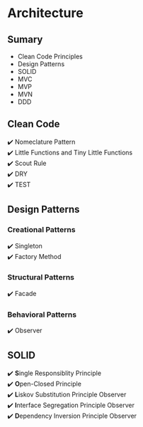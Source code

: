 # Architecture

## Sumary
- Clean Code Principles
- Design Patterns
- SOLID
- MVC
- MVP
- MVN
- DDD

## Clean Code

:heavy_check_mark: Nomeclature Pattern <br />
:heavy_check_mark: Little Functions and Tiny Little Functions <br />
:heavy_check_mark: Scout Rule <br />
:heavy_check_mark: DRY <br />
:heavy_check_mark: TEST <br />

## Design Patterns

### Creational Patterns
:heavy_check_mark: Singleton <br />
:heavy_check_mark: Factory Method <br />

### Structural Patterns
:heavy_check_mark: Facade <br />

### Behavioral Patterns
:heavy_check_mark: Observer <br />

## SOLID

:heavy_check_mark: **S**ingle Responsiblity Principle <br />
:heavy_check_mark: **O**pen-Closed Principle <br />
:heavy_check_mark: **L**iskov Substitution Principle Observer <br />
:heavy_check_mark: **I**nterface Segregation Principle Observer <br />
:heavy_check_mark: **D**ependency Inversion Principle Observer <br />
